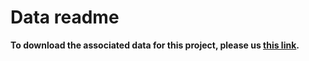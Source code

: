 # Data readme
**To download the associated data for this project, please us [this link](https://www.dropbox.com/sh/e7gie9zpfqup3ga/AADx2DsA7wfOCKfX_iupxBjqa?dl=0).**
